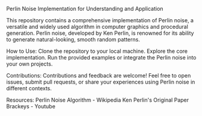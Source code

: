 Perlin Noise Implementation for Understanding and Application

This repository contains a comprehensive implementation of Perlin noise, a versatile and widely used algorithm in computer graphics and procedural generation. Perlin noise, developed by Ken Perlin, is renowned for its ability to generate natural-looking, smooth random patterns. 

How to Use:
Clone the repository to your local machine.
Explore the core implementation.
Run the provided examples or integrate the Perlin noise into your own projects.

Contributions:
Contributions and feedback are welcome! Feel free to open issues, submit pull requests, or share your experiences using Perlin noise in different contexts.

Resources:
Perlin Noise Algorithm - Wikipedia
Ken Perlin's Original Paper
Brackeys - Youtube
